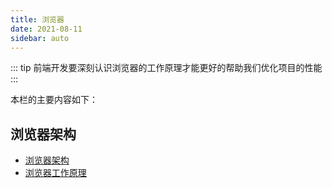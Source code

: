 ```yaml
---
title: 浏览器
date: 2021-08-11
sidebar: auto
---
```

::: tip
前端开发要深刻认识浏览器的工作原理才能更好的帮助我们优化项目的性能
:::

本栏的主要内容如下：
## 浏览器架构
- [浏览器架构](./framework.md)
- [浏览器工作原理](./work.md)